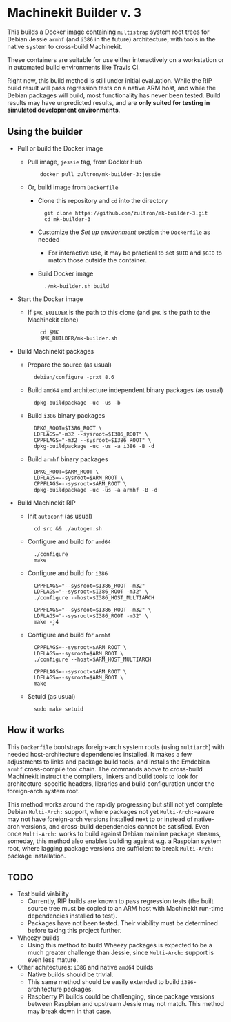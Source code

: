# Machinekit Builder v. 3

This builds a Docker image containing `multistrap` system root trees
for Debian Jessie `armhf` (and `i386` in the future) architecture,
with tools in the native system to cross-build Machinekit.

These containers are suitable for use either interactively on a
workstation or in automated build environments like Travis CI.

Right now, this build method is still under initial evaluation.  While
the RIP build result will pass regression tests on a native ARM host,
and while the Debian packages will build, most functionality has never
been tested.  Build results may have unpredicted results, and are
**only suited for testing in simulated development environments**.

## Using the builder

- Pull or build the Docker image
  - Pull image, `jessie` tag, from Docker Hub

            docker pull zultron/mk-builder-3:jessie

  - Or, build image from `Dockerfile`
	- Clone this repository and `cd` into the directory

            git clone https://github.com/zultron/mk-builder-3.git
			cd mk-builder-3

	- Customize the *Set up environment* section the `Dockerfile` as
	  needed
	  - For interactive use, it may be practical to set `$UID` and
		 `$GID` to match those outside the container.
	- Build Docker image

	        ./mk-builder.sh build

- Start the Docker image
  - If `$MK_BUILDER` is the path to this clone (and `$MK` is the path
    to the Machinekit clone)

            cd $MK
            $MK_BUILDER/mk-builder.sh

- Build Machinekit packages
  - Prepare the source (as usual)

          debian/configure -prxt 8.6

  - Build `amd64` and architecture independent binary packages (as usual)

          dpkg-buildpackage -uc -us -b

  - Build `i386` binary packages

          DPKG_ROOT=$I386_ROOT \
          LDFLAGS="-m32 --sysroot=$I386_ROOT" \
          CPPFLAGS="-m32 --sysroot=$I386_ROOT" \
          dpkg-buildpackage -uc -us -a i386 -B -d

  - Build `armhf` binary packages

          DPKG_ROOT=$ARM_ROOT \
          LDFLAGS=--sysroot=$ARM_ROOT \
          CPPFLAGS=--sysroot=$ARM_ROOT \
          dpkg-buildpackage -uc -us -a armhf -B -d

- Build Machinekit RIP
  - Init `autoconf` (as usual)

          cd src && ./autogen.sh

  - Configure and build for `amd64`

          ./configure
          make

  - Configure and build for `i386`

          CPPFLAGS="--sysroot=$I386_ROOT -m32"
          LDFLAGS="--sysroot=$I386_ROOT -m32" \
          ./configure --host=$I386_HOST_MULTIARCH

          CPPFLAGS="--sysroot=$I386_ROOT -m32" \
          LDFLAGS="--sysroot=$I386_ROOT -m32" \
          make -j4

  - Configure and build for `armhf`

          CPPFLAGS=--sysroot=$ARM_ROOT \
          LDFLAGS=--sysroot=$ARM_ROOT \
          ./configure --host=$ARM_HOST_MULTIARCH

          CPPFLAGS=--sysroot=$ARM_ROOT \
          LDFLAGS=--sysroot=$ARM_ROOT \
          make


  - Setuid (as usual)

          sudo make setuid

## How it works

This `Dockerfile` bootstraps foreign-arch system roots (using
`multiarch`) with needed host-architecture dependencies installed.  It
makes a few adjustments to links and package build tools, and installs
the Emdebian `armhf` cross-compile tool chain.  The commands above to
cross-build Machinekit instruct the compilers, linkers and build tools
to look for architecture-specific headers, libraries and build
configuration under the foreign-arch system root.

This method works around the rapidly progressing but still not yet
complete Debian `Multi-Arch:` support, where packages not yet
`Multi-Arch:`-aware may not have foreign-arch versions installed next
to or instead of native-arch versions, and cross-build dependencies
cannot be satisfied.  Even once `Multi-Arch:` works to build against
Debian mainline package streams, someday, this method also enables
building against e.g. a Raspbian system root, where lagging package
versions are sufficient to break `Multi-Arch:` package installation.


## TODO

- Test build viability
  - Currently, RIP builds are known to pass regression tests (the
    built source tree must be copied to an ARM host with Machinekit
    run-time dependencies installed to test).
  - Packages have not been tested.  Their viability must be determined
    before taking this project further.
- Wheezy builds
  - Using this method to build Wheezy packages is expected to be a
    much greater challenge than Jessie, since `Multi-Arch:` support is
    even less mature.
- Other achitectures:  `i386` and native `amd64` builds
  - Native builds should be trivial.
  - This same method should be easily extended to build
    `i386`-architecture packages.
  - Raspberry Pi builds could be challenging, since package versions
    between Raspbian and upstream Jessie may not match.  This method
    may break down in that case.
